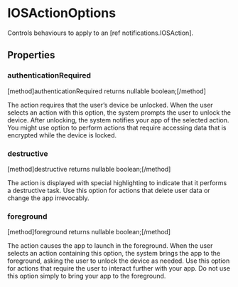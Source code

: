 # IOSActionOptions

Controls behaviours to apply to an [ref notifications.IOSAction].

## Properties

### authenticationRequired
[method]authenticationRequired returns nullable boolean;[/method]

The action requires that the user’s device be unlocked. When the user selects an action with this option, the system prompts the user to unlock the device. After unlocking, the system notifies your app of the selected action. You might use option to perform actions that require accessing data that is encrypted while the device is locked.

### destructive
[method]destructive returns nullable boolean;[/method]

The action is displayed with special highlighting to indicate that it performs a destructive task. Use this option for actions that delete user data or change the app irrevocably.

### foreground
[method]foreground returns nullable boolean;[/method]

The action causes the app to launch in the foreground. When the user selects an action containing this option, the system brings the app to the foreground, asking the user to unlock the device as needed. Use this option for actions that require the user to interact further with your app. Do not use this option simply to bring your app to the foreground.
